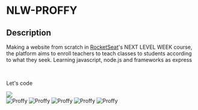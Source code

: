 # NLW-PROFFY
<h2>Description</h2>
<p>Making a website from scratch in <a href="https://rocketseat.com.br/">RocketSeat</a>'s NEXT LEVEL WEEK course, the platform aims to enroll teachers to teach classes to students according to what they seek. Learning javascript, node.js and frameworks as express</p> <br>
<p>Let's code</p> <img src="https://github.com/FelipePDS/NextLevelWeek-proffy/blob/master/public/images/git-06.png"/> <br>



<img src="https://github.com/FelipePDS/NextLevelWeek-proffy/blob/master/public/images/git-01.JPG" alt="Proffy"/>
<img src="https://github.com/FelipePDS/NextLevelWeek-proffy/blob/master/public/images/git-02.JPG" alt="Proffy"/>
<img src="https://github.com/FelipePDS/NextLevelWeek-proffy/blob/master/public/images/git-03.JPG" alt="Proffy"/>
<img src="https://github.com/FelipePDS/NextLevelWeek-proffy/blob/master/public/images/git-04.JPG" alt="Proffy"/>
<img src="https://github.com/FelipePDS/NextLevelWeek-proffy/blob/master/public/images/git-05.JPG" alt="Proffy"/>
